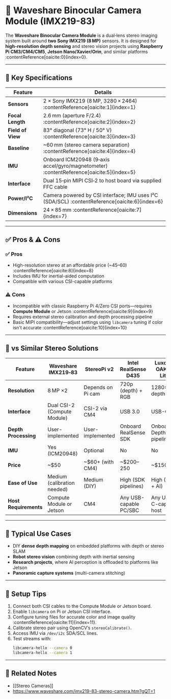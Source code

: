 # 🎥 Waveshare Binocular Camera Module (IMX219-83)

The **Waveshare Binocular Camera Module** is a dual‑lens stereo imaging system built around **two Sony IMX219 (8 MP)** sensors. It is designed for **high-resolution depth sensing** and stereo vision projects using **Raspberry Pi CM3/CM4/CM5**, **Jetson Nano/Xavier/Orin**, and similar platforms :contentReference[oaicite:0]{index=0}.

---

## 📌 Key Specifications

| Feature               | Details                                                                 |
|----------------------|-------------------------------------------------------------------------|
| **Sensors**           | 2 × Sony IMX219 (8 MP, 3280 × 2464) :contentReference[oaicite:1]{index=1}                 |
| **Focal Length**      | 2.6 mm (aperture F/2.4) :contentReference[oaicite:2]{index=2}                              |
| **Field of View**     | 83° diagonal (73° H / 50° V) :contentReference[oaicite:3]{index=3}                          |
| **Baseline**          | ~60 mm (stereo camera separation) :contentReference[oaicite:4]{index=4}                    |
| **IMU**               | Onboard ICM20948 (9‑axis accel/gyro/magnetometer) :contentReference[oaicite:5]{index=5}     |
| **Interface**         | Dual 15‑pin MIPI CSI‑2 to host board via supplied FFC cable             |
| **Power/I²C**         | Camera powered by CSI interface; IMU uses I²C (SDA/SCL) :contentReference[oaicite:6]{index=6} |
| **Dimensions**        | 24 × 85 mm :contentReference[oaicite:7]{index=7}                                            |

---

## ✅ Pros & ⚠️ Cons

### ✅ Pros
- High-resolution stereo at an affordable price (~$45–$60) :contentReference[oaicite:8]{index=8}
- Includes IMU for inertial-aided computation
- Compatible with various CSI-capable platforms

### ⚠️ Cons
- Incompatible with classic Raspberry Pi 4/Zero CSI ports—requires **Compute Module** or Jetson :contentReference[oaicite:9]{index=9}
- Requires external stereo calibration and depth processing pipeline
- Basic MIPI compatibility—adjust settings using `libcamera` tuning if color isn't accurate :contentReference[oaicite:10]{index=10}

---

## 🔄 vs Similar Stereo Solutions

| Feature                    | Waveshare IMX219‑83         | StereoPi v2                  | Intel RealSense D435       | Luxonis OAK‑D Lite         |
|----------------------------|-----------------------------|-----------------------------|-----------------------------|-----------------------------|
| **Resolution**             | 8 MP ×2                     | Depends on Pi cam           | 720p (depth) + RGB         | 1280×800 depth + AI        |
| **Interface**              | Dual CSI-2 (Compute Module) | CSI-2 via CM4                | USB 3.0                    | USB-C                      |
| **Depth Processing**       | User-implemented            | User-implemented            | Onboard RealSense SDK      | Onboard DepthAI pipelines  |
| **IMU**                    | Yes (ICM20948)              | Optional                    | No                         | No                         |
| **Price**                  | ~$50                        | ~$60+ (with CM4)            | ~$200–250                   | ~$150                      |
| **Ease of Use**            | Medium (calibration needed) | Medium (DIY)                | High (SDK pipelines)       | High (SDK + AI)            |
| **Host Requirements**      | Compute Module or Jetson    | CM4                        | Any USB-capable PC/SBC     | Any USB-C-capable host     |

---

## 🧰 Typical Use Cases

- DIY **dense depth mapping** on embedded platforms with depth or stereo SLAM
- **Robot stereo vision** combining depth with inertial sensing
- **Research projects**, where AI perception is offloaded to platforms like Jetson
- **Panoramic capture systems** (multi-camera stitching)

---

## 🔧 Setup Tips

1. Connect both CSI cables to the Compute Module or Jetson board.
2. Enable `libcamera` on Pi or Jetson CSI interface.
3. Configure tuning files for accurate color and image quality :contentReference[oaicite:11]{index=11}.
4. Calibrate stereo pair using OpenCV’s `stereoCalibrate()`.
5. Access IMU via `/dev/i2c` SDA/SCL lines.
6. Test streams with:
   ```bash
   libcamera-hello --camera 0
   libcamera-hello --camera 1

---

## 🔗 Related Notes

- [[Stereo Cameras]]
- https://www.waveshare.com/imx219-83-stereo-camera.htm?gQT=1
